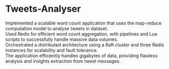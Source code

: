 # Tweets-Analyser

Implemented a scalable word count application that uses the map-reduce computation model to analyse tweets in dataset.<br/>
Used Redis for efficient word count aggregation, with pipelines and Lua scripts to successfully handle massive data volumes.<br/>
Orchestrated a distributed architecture using a Raft cluster and three Redis instances for scalability and fault tolerance.<br/>
The application efficiently handles gigabytes of data, providing flawless analysis and insights extraction from tweet messages.
